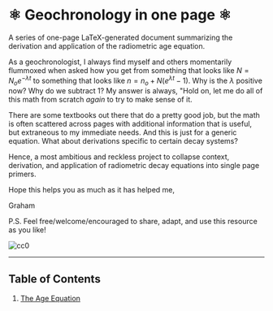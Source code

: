 # ⚛️ Geochronology in one page ⚛️

A series of one-page LaTeX-generated document summarizing the derivation and application of the radiometric age equation.

As a geochronologist, I always find myself and others momentarily flummoxed when asked how you get from something that looks like $N=N_oe^{-\lambda t}$ to something that looks like $n = n_o + N \left( e^{\lambda t} - 1 \right)$. Why is the $\lambda$ positive now? Why do we subtract 1? My answer is always, "Hold on, let me do all of this math from scratch *again* to try to make sense of it.

There are some textbooks out there that do a pretty good job, but the math is often scattered across pages with additional information that is useful, but extraneous to my immediate needs. And this is just for a generic equation. What about derivations specific to certain decay systems?

Hence, a most ambitious and reckless project to collapse context, derivation, and application of radiometric decay equations into single page primers.

Hope this helps you as much as it has helped me,

Graham

P.S. Feel free/welcome/encouraged to share, adapt, and use this resource as you like!

![cc0](https://mirrors.creativecommons.org/presskit/buttons/88x31/svg/cc-zero.svg)

---

## Table of Contents

1. [The Age Equation](age-equation.pdf)